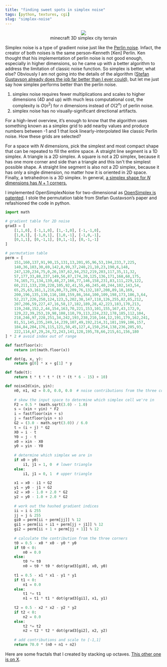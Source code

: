 ```yaml
---
title: "finding sweet spots in simplex noise"
tags: [python, textures, cgi]
slug: "simplex-noise"
---
```


<figure style="text-align: center;">
  <img src="https://pub-91e1a485198740aabff1705e89606dc3.r2.dev/simplex-octaves/simplex-city.jpg" style="max-width: 100%; height: auto;" />
  <figcaption>minecraft 3D simplex city terrain</figcaption>
</figure>

Simplex noise is a type of gradient noise just like the [Perlin noise](https://gaurv.me/til/posts/perlin-noise/). Infact, the creator of both noises is the same person–Kenneth [Ken] Perlin. Ken thought that his implementation of perlin noise is not good enough, especially in higher dimensions, so he came up with a better algorithm to address the limitation of classic noise function. So simplex is better, what else? Obviously I am not going into the details of the algorithm ([Stefan Gustavson already does the job far better than I ever could](https://www.researchgate.net/publication/216813608_Simplex_noise_demystified)), but let me just say how simplex performs better than the perlin noise.

1. simplex noise requires fewer multiplications and scales to higher dimensions (4D and up) with much less computational cost, the complexity is $O(n^2)$ for $n$ dimensions instead of $O(2^n)$ of perlin noise.
2. simplex noise has no visually-significant directional artifacts.

For a high-level overview, it’s enough to know that the algorithm uses something known as a simplex grid to add nearby values and produce numbers between -1 and 1 that look linearly-interpolated like classic Perlin noise. How these grids are selected? 

For a space with $N$ dimensions, pick the simplest and most compact shape that can be repeated to fill the entire space. A straight line segment is a 1D simplex. A triangle is a 2D simplex. A square is not a 2D simplex, because it has one more corner and side than a triangle and this isn't the simplest possible shape. A straight line segment is also not a 2D simplex, because it has only a single dimension, no matter how it is oriented in 2D space. Finally, a tetrahedron is a 3D simplex. In general, [a simplex shape for $N$ dimensions has $N+1$ corners.](https://www.math.uci.edu/~mathcircle/materials/MCsimplex.pdf) 

I implemented OpenSimplexNoise for two-dimensional as [OpenSimplex is patented](https://patents.google.com/patent/US6867776). I stole the permutation table from Stefan Gustavson’s paper and refashioned the code in python.

```python
import math

# gradient table for 2D noise
grad3 = [
    [1,1,0], [-1,1,0], [1,-1,0], [-1,-1,0],
    [1,0,1], [-1,0,1], [1,0,-1], [-1,0,-1],
    [0,1,1], [0,-1,1], [0,1,-1], [0,-1,-1]
]

# permutation table
perm = [
    151,160,137,91,90,15,131,13,201,95,96,53,194,233,7,225,
    140,36,103,30,69,142,8,99,37,240,21,10,23,190,6,148,
    247,120,234,75,0,26,197,62,94,252,219,203,117,35,11,32,
    57,177,33,88,237,149,56,87,174,20,125,136,171,168,68,175,
    74,165,71,134,139,48,27,166,77,146,158,231,83,111,229,122,
    60,211,133,230,220,105,92,41,55,46,245,40,244,102,143,54,
    65,25,63,161,1,216,80,73,209,76,132,187,208,89,18,169,
    200,196,135,130,116,188,159,86,164,100,109,198,173,186,3,64,
    52,217,226,250,124,123,5,202,38,147,118,126,255,82,85,212,
    207,206,59,227,47,16,58,17,182,189,28,42,223,183,170,213,
    119,248,152,2,44,154,163,70,221,153,101,155,167,43,172,9,
    129,22,39,253,19,98,108,110,79,113,224,232,178,185,112,104,
    218,246,97,228,251,34,242,193,238,210,144,12,191,179,162,241,
    81,51,145,235,249,14,239,107,49,192,214,31,181,199,106,157,
    184,84,204,176,115,121,50,45,127,4,150,254,138,236,205,93,
    222,114,67,29,24,72,243,141,128,195,78,66,215,61,156,180
] * 2 # avoid index out of range

def fastfloor(x):
    return int(math.floor(x))

def dot(g, x, y):
    return g[0] * x + g[1] * y

def fade(t):
    return t * t * t * (t * (t * 6 - 15) + 10)

def noise2d(xin, yin):
    n0, n1, n2 = 0.0, 0.0, 0.0  # noise contributions from the three corners
    
    # skew the input space to determine which simplex cell we're in
    F2 = 0.5 * (math.sqrt(3.0) - 1.0)
    s = (xin + yin) * F2
    i = fastfloor(xin + s)
    j = fastfloor(yin + s)
    G2 = (3.0 - math.sqrt(3.0)) / 6.0
    t = (i + j) * G2
    X0 = i - t
    Y0 = j - t
    x0 = xin - X0
    y0 = yin - Y0
    
    # determine which simplex we are in
    if x0 > y0:
        i1, j1 = 1, 0  # lower triangle
    else:
        i1, j1 = 0, 1  # upper triangle
    
    x1 = x0 - i1 + G2
    y1 = y0 - j1 + G2
    x2 = x0 - 1.0 + 2.0 * G2
    y2 = y0 - 1.0 + 2.0 * G2
    
    # work out the hashed gradient indices
    ii = i & 255
    jj = j & 255
    gi0 = perm[ii + perm[jj]] % 12
    gi1 = perm[ii + i1 + perm[jj + j1]] % 12
    gi2 = perm[ii + 1 + perm[jj + 1]] % 12
    
    # calculate the contribution from the three corners
    t0 = 0.5 - x0 * x0 - y0 * y0
    if t0 < 0:
        n0 = 0.0
    else:
        t0 *= t0
        n0 = t0 * t0 * dot(grad3[gi0], x0, y0)
    
    t1 = 0.5 - x1 * x1 - y1 * y1
    if t1 < 0:
        n1 = 0.0
    else:
        t1 *= t1
        n1 = t1 * t1 * dot(grad3[gi1], x1, y1)
    
    t2 = 0.5 - x2 * x2 - y2 * y2
    if t2 < 0:
        n2 = 0.0
    else:
        t2 *= t2
        n2 = t2 * t2 * dot(grad3[gi2], x2, y2)
    
    # add contributions and scale to [-1,1]
    return 70.0 * (n0 + n1 + n2)
```

Here are some fractals that I created by stacking up octaves. [This other one is on X](https://x.com/wiredguys/status/1952161874956718185).


